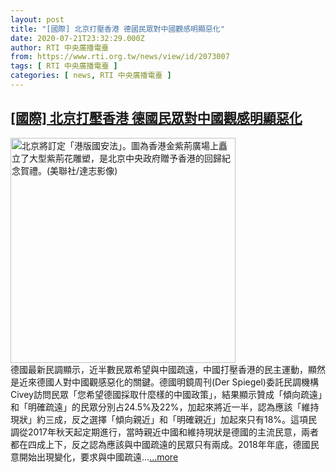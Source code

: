 ```yaml
---
layout: post
title: "[國際] 北京打壓香港 德國民眾對中國觀感明顯惡化"
date: 2020-07-21T23:32:29.000Z
author: RTI 中央廣播電臺
from: https://www.rti.org.tw/news/view/id/2073007
tags: [ RTI 中央廣播電臺 ]
categories: [ news, RTI 中央廣播電臺 ]
---
```

<!--1595374349000-->
[[國際] 北京打壓香港 德國民眾對中國觀感明顯惡化](https://www.rti.org.tw/news/view/id/2073007)
------

<div>
<img src="https://static.rti.org.tw/assets/thumbnails/2020/05/22/c84f0acc7358385f0bf546a954ccbd0d.jpg" width="360" alt="北京將訂定「港版國安法」。圖為香港金紫荊廣場上矗立了大型紫荊花雕塑，是北京中央政府贈予香港的回歸紀念賀禮。(美聯社/達志影像)" title="北京將訂定「港版國安法」。圖為香港金紫荊廣場上矗立了大型紫荊花雕塑，是北京中央政府贈予香港的回歸紀念賀禮。(美聯社/達志影像)"><br>德國最新民調顯示，近半數民眾希望與中國疏遠，中國打壓香港的民主運動，顯然是近來德國人對中國觀感惡化的關鍵。德國明鏡周刊(Der Spiegel)委託民調機構Civey訪問民眾「您希望德國採取什麼樣的中國政策」，結果顯示贊成「傾向疏遠」和「明確疏遠」的民眾分別占24.5%及22%，加起來將近一半，認為應該「維持現狀」約三成，反之選擇「傾向親近」和「明確親近」加起來只有18%。這項民調從2017年秋天起定期進行，當時親近中國和維持現狀是德國的主流民意，兩者都在四成上下，反之認為應該與中國疏遠的民眾只有兩成。2018年年底，德國民意開始出現變化，要求與中國疏遠...<a target="_blank" href="https://www.rti.org.tw/news/view/id/2073007">...more</a>
</div>
